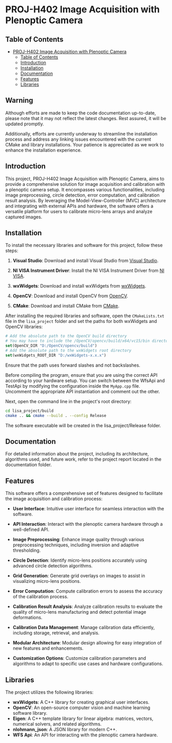 # PROJ-H402 Image Acquisition with Plenoptic Camera

## Table of Contents

- [PROJ-H402 Image Acquisition with Plenoptic Camera](#proj-h402-image-acquisition-with-plenoptic-camera)
  - [Table of Contents](#table-of-contents)
  - [Introduction](#introduction)
  - [Installation](#installation)
  - [Documentation](#documentation)
  - [Features](#features)
  - [Libraries](#libraries)

## Warning

Although efforts are made to keep the code documentation up-to-date, please note that it may not reflect the latest changes. Rest assured, it will be updated promptly.

Additionally, efforts are currently underway to streamline the installation process and address any linking issues encountered with the current CMake and library installations. Your patience is appreciated as we work to enhance the installation experience.

## Introduction

This project, PROJ-H402 Image Acquisition with Plenoptic Camera, aims to provide a comprehensive solution for image acquisition and calibration with a plenoptic camera setup. It encompasses various functionalities, including image preprocessing, circle detection, error computation, and calibration result analysis. By leveraging the Model-View-Controller (MVC) architecture and integrating with external APIs and hardware, the software offers a versatile platform for users to calibrate micro-lens arrays and analyze captured images.

## Installation

To install the necessary libraries and software for this project, follow these steps:

1. **Visual Studio**: Download and install Visual Studio from [Visual Studio](https://visualstudio.microsoft.com/fr/downloads/).

2. **NI VISA Instrument Driver**: Install the NI VISA Instrument Driver from [NI VISA](https://www.ni.com/fr/support/downloads/drivers/download.ni-visa.html).

3. **wxWidgets**: Download and install wxWidgets from [wxWidgets](https://www.wxwidgets.org/downloads/).

4. **OpenCV**: Download and install OpenCV from [OpenCV](https://opencv.org/releases/).

5. **CMake**: Download and install CMake from [CMake](https://cmake.org/download/).

After installing the required libraries and software, open the `CMakeLists.txt` file in the `lisa_project` folder and set the paths for both wxWidgets and OpenCV libraries:

```cmake
# Add the absolute path to the OpenCV build directory
# You may have to include the /OpenCV/opencv/build/x64/vc15/bin directory to your system PATH
set(OpenCV_DIR "D:/OpenCV/opencv/build")
# Add the absolute path to the wxWidgets root directory
set(wxWidgets_ROOT_DIR "D:/wxWidgets-x.x.x")
```

Ensure that the path uses forward slashes and not backslashes.

Before compiling the program, ensure that you are using the correct API according to your hardware setup. You can switch between the WfsApi and TestApi by modifying the configuration inside the `MyApp.cpp` file. Uncomment the appropriate API instantiation and comment out the other.

 Next, open the command line in the project's root directory:

```bash
cd lisa_project/build
cmake .. && cmake --build . --config Release
```

The software executable will be created in the lisa_project/Release folder.

## Documentation

For detailed information about the project, including its architecture, algorithms used, and future work, refer to the project report located in the documentation folder.

## Features

This software offers a comprehensive set of features designed to facilitate the image acquisition and calibration process:

- **User Interface**: Intuitive user interface for seamless interaction with the software.
  
- **API Interaction**: Interact with the plenoptic camera hardware through a well-defined API.
  
- **Image Preprocessing**: Enhance image quality through various preprocessing techniques, including inversion and adaptive thresholding.
  
- **Circle Detection**: Identify micro-lens positions accurately using advanced circle detection algorithms.
  
- **Grid Generation**: Generate grid overlays on images to assist in visualizing micro-lens positions.
  
- **Error Computation**: Compute calibration errors to assess the accuracy of the calibration process.
  
- **Calibration Result Analysis**: Analyze calibration results to evaluate the quality of micro-lens manufacturing and detect potential image deformations.
  
- **Calibration Data Management**: Manage calibration data efficiently, including storage, retrieval, and analysis.
  
- **Modular Architecture**: Modular design allowing for easy integration of new features and enhancements.
  
- **Customization Options**: Customize calibration parameters and algorithms to adapt to specific use cases and hardware configurations.


## Libraries

The project utilizes the following libraries:

- **wxWidgets**: A C++ library for creating graphical user interfaces.
- **OpenCV**: An open-source computer vision and machine learning software library.
- **Eigen**: A C++ template library for linear algebra: matrices, vectors, numerical solvers, and related algorithms.
- **nlohmann\_json**: A JSON library for modern C++.
- **WFS Api**: An API for interacting with the plenoptic camera hardware.

